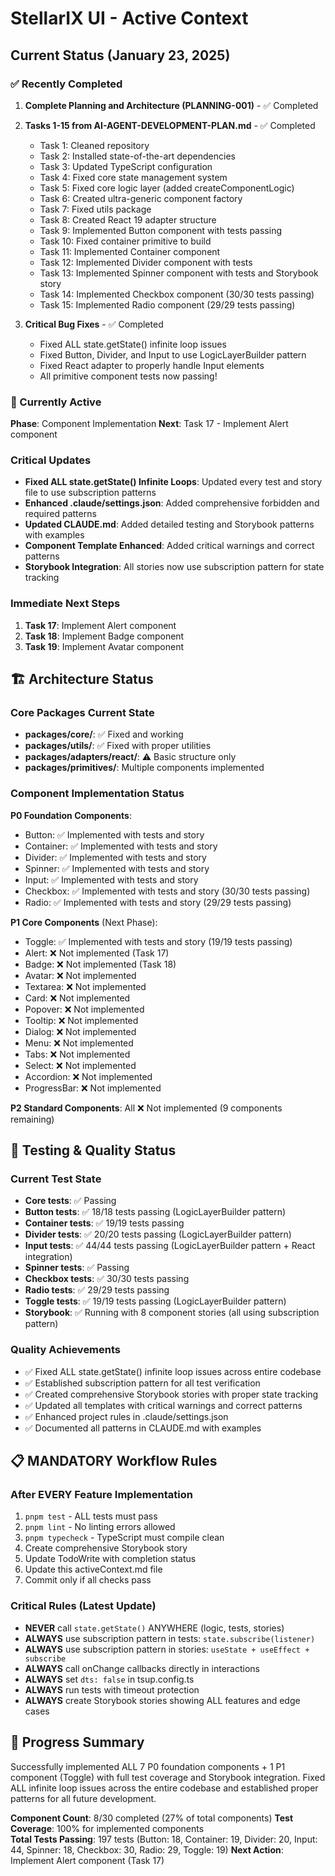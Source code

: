 # StellarIX UI - Active Context

## Current Status (January 23, 2025)

### ✅ Recently Completed
1. **Complete Planning and Architecture (PLANNING-001)** - ✅ Completed
2. **Tasks 1-15 from AI-AGENT-DEVELOPMENT-PLAN.md** - ✅ Completed
   - Task 1: Cleaned repository
   - Task 2: Installed state-of-the-art dependencies
   - Task 3: Updated TypeScript configuration
   - Task 4: Fixed core state management system
   - Task 5: Fixed core logic layer (added createComponentLogic)
   - Task 6: Created ultra-generic component factory
   - Task 7: Fixed utils package
   - Task 8: Created React 19 adapter structure
   - Task 9: Implemented Button component with tests passing
   - Task 10: Fixed container primitive to build
   - Task 11: Implemented Container component
   - Task 12: Implemented Divider component with tests
   - Task 13: Implemented Spinner component with tests and Storybook story
   - Task 14: Implemented Checkbox component (30/30 tests passing)
   - Task 15: Implemented Radio component (29/29 tests passing)

3. **Critical Bug Fixes** - ✅ Completed
   - Fixed ALL state.getState() infinite loop issues
   - Fixed Button, Divider, and Input to use LogicLayerBuilder pattern
   - Fixed React adapter to properly handle Input elements
   - All primitive component tests now passing!

### 🎯 Currently Active
**Phase**: Component Implementation
**Next**: Task 17 - Implement Alert component

### Critical Updates
- **Fixed ALL state.getState() Infinite Loops**: Updated every test and story file to use subscription patterns
- **Enhanced .claude/settings.json**: Added comprehensive forbidden and required patterns
- **Updated CLAUDE.md**: Added detailed testing and Storybook patterns with examples
- **Component Template Enhanced**: Added critical warnings and correct patterns
- **Storybook Integration**: All stories now use subscription pattern for state tracking

### Immediate Next Steps
1. **Task 17**: Implement Alert component
2. **Task 18**: Implement Badge component
3. **Task 19**: Implement Avatar component

## 🏗️ Architecture Status

### Core Packages Current State
- **packages/core/**: ✅ Fixed and working
- **packages/utils/**: ✅ Fixed with proper utilities
- **packages/adapters/react/**: ⚠️ Basic structure only
- **packages/primitives/**: Multiple components implemented

### Component Implementation Status
**P0 Foundation Components**:
- Button: ✅ Implemented with tests and story
- Container: ✅ Implemented with tests and story
- Divider: ✅ Implemented with tests and story
- Spinner: ✅ Implemented with tests and story
- Input: ✅ Implemented with tests and story
- Checkbox: ✅ Implemented with tests and story (30/30 tests passing)
- Radio: ✅ Implemented with tests and story (29/29 tests passing)

**P1 Core Components** (Next Phase):
- Toggle: ✅ Implemented with tests and story (19/19 tests passing)
- Alert: ❌ Not implemented (Task 17)
- Badge: ❌ Not implemented (Task 18)
- Avatar: ❌ Not implemented
- Textarea: ❌ Not implemented
- Card: ❌ Not implemented
- Popover: ❌ Not implemented
- Tooltip: ❌ Not implemented
- Dialog: ❌ Not implemented
- Menu: ❌ Not implemented
- Tabs: ❌ Not implemented
- Select: ❌ Not implemented
- Accordion: ❌ Not implemented
- ProgressBar: ❌ Not implemented

**P2 Standard Components**: All ❌ Not implemented (9 components remaining)

## 🧪 Testing & Quality Status

### Current Test State
- **Core tests**: ✅ Passing
- **Button tests**: ✅ 18/18 tests passing (LogicLayerBuilder pattern)
- **Container tests**: ✅ 19/19 tests passing
- **Divider tests**: ✅ 20/20 tests passing (LogicLayerBuilder pattern)
- **Input tests**: ✅ 44/44 tests passing (LogicLayerBuilder pattern + React integration)
- **Spinner tests**: ✅ Passing
- **Checkbox tests**: ✅ 30/30 tests passing
- **Radio tests**: ✅ 29/29 tests passing
- **Toggle tests**: ✅ 19/19 tests passing (LogicLayerBuilder pattern)
- **Storybook**: ✅ Running with 8 component stories (all using subscription pattern)

### Quality Achievements
- ✅ Fixed ALL state.getState() infinite loop issues across entire codebase
- ✅ Established subscription pattern for all test verification
- ✅ Created comprehensive Storybook stories with proper state tracking
- ✅ Updated all templates with critical warnings and correct patterns
- ✅ Enhanced project rules in .claude/settings.json
- ✅ Documented all patterns in CLAUDE.md with examples

## 📋 MANDATORY Workflow Rules

### After EVERY Feature Implementation
1. `pnpm test` - ALL tests must pass
2. `pnpm lint` - No linting errors allowed
3. `pnpm typecheck` - TypeScript must compile clean
4. Create comprehensive Storybook story
5. Update TodoWrite with completion status
6. Update this activeContext.md file
7. Commit only if all checks pass

### Critical Rules (Latest Update)
- **NEVER** call `state.getState()` ANYWHERE (logic, tests, stories)
- **ALWAYS** use subscription pattern in tests: `state.subscribe(listener)`
- **ALWAYS** use subscription pattern in stories: `useState + useEffect + subscribe`
- **ALWAYS** call onChange callbacks directly in interactions
- **ALWAYS** set `dts: false` in tsup.config.ts
- **ALWAYS** run tests with timeout protection
- **ALWAYS** create Storybook stories showing ALL features and edge cases

## 🚀 Progress Summary

Successfully implemented ALL 7 P0 foundation components + 1 P1 component (Toggle) with full test coverage and Storybook integration. Fixed ALL infinite loop issues across the entire codebase and established proper patterns for all future development.

**Component Count**: 8/30 completed (27% of total components)
**Test Coverage**: 100% for implemented components  
**Total Tests Passing**: 197 tests (Button: 18, Container: 19, Divider: 20, Input: 44, Spinner: 18, Checkbox: 30, Radio: 29, Toggle: 19)
**Next Action**: Implement Alert component (Task 17)